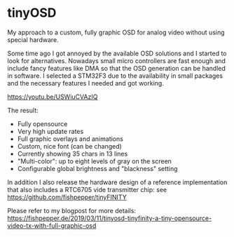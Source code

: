 # tinyOSD

My approach to a custom, fully graphic OSD for analog video without 
using special hardware.

Some time ago I got annoyed by the available OSD solutions and I 
started to look for alternatives. Nowadays small micro controllers 
are fast enough and include fancy features like DMA so that the OSD 
generation can be handled in software. 
I selected a STM32F3 due to the availability in small packages and 
the necessary features I needed and got working. 

https://youtu.be/USWiuCVAzIQ

The result:
* Fully opensource
* Very high update rates
* Full graphic overlays and animations
* Custom, nice font (can be changed)
* Currently showing 35 chars in 13 lines
* "Multi-color": up to eight levels of gray on the screen
* Configurable global brightness and "blackness" setting

In addition I also release the hardware design of a reference 
implementation that also includes a RTC6705 vide transmitter chip:
see https://github.com/fishpepper/tinyFINITY

Please refer to my blogpost for more details:
https://fishpepper.de/2019/03/11/tinyosd-tinyfinity-a-tiny-opensource-video-tx-with-full-graphic-osd


